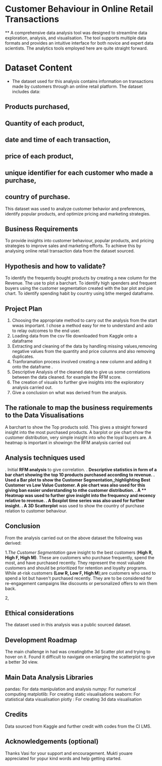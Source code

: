 #  Customer Behaviour in Online Retail Transactions


** A comprehensive data analysis tool was designed to streamline data exploration, analysis, and visualisation. The tool supports multiple data formats and provides an intuitive interface for both novice and expert data scientists. The analytics tools employed here are quite straight forward.



# Dataset Content
* The dataset used for this analysis contains information on transactions made by customers through an online retail platform. The dataset includes data:
## Products purchased, 
## Quantity of each product,
## date and time of each transaction, 
## price of each product, 
## unique identifier for each customer who made a purchase, 
## country of purchase. 
This dataset was used to analyze customer behavior and preferences, identify popular products, and optimize pricing and marketing strategies.

## Business Requirements
To provide insights into customer behaviour, popular products, and pricing strategies to improve sales and marketing efforts. 
To achieve this by analysing online retail transaction data from the dataset sourced.

## Hypothesis and how to validate?
To identify the frequently bought products by creating a new column for the Revenue. The use to plot a barchart.
To identify high spenders and frequent buyers using the customer segmentation created with the bar plot and pie chart.
To identify spending habit by country using bthe merged dataframe.

## Project Plan

1. Choosing the appropriate method to carry out the analysis from the start wwas important. I chose a method easy for me to understand and aslo to relay outcomes to the end user.
2. Loading data from the csv file downloaded from Kaggle onto a dataframe
3. Extracting and cleaning of the data by handling missing values,removing negative values from the quantity and price columns and also removing duplicates.
4. Tranforamation process involved creating a new column and adding it onto the dataframe .
5. Descriptive Analysis of the cleaned data to give us some correlations between the data cleaned. for example the RFM score.
6. The creation of visuals to further give insights into the exploratory analysis carried out.
7. Give a conclusion on what was derived from the analysis.

## The rationale to map the business requirements to the Data Visualisations
 A barchart to show the Top products sold. This gives a straight forward insight into the most purchased products.
 A barplot or pie chart show the customer distribution, very simple insight into who the loyal buyers are.
 A heatmap is important in showingn the RFM analysis carried out

## Analysis techniques used
. Initial **RFM analysis** to give correlation.
. ****Descriptive statistics** **in form of a bar chart showing the top 10 products purchased according to revenue.
. Used a **Bar plot** to show the Customer Segmentation,;highlighting Best Customer vs Low Value Customer. A **pie chart** was also used for this giving ban easier understanding to nthe customer distribution.
. A ** **Heatmap** was used to further give insight into the frequency and recency relative to revenue.
. A **Boxplot** time series was also used for further insight.
. A** 3D Scatterplot** was used to show the country of purchase relation to customer behaviour. 

## Conclusion

From the analysis carried out on the above dataset the following was derived:

1.*The Customer Segmentation* gave insight to the best customers (**High R, High F, High M)**.
These are customers who purchase frequently, spend the most, and have purchased recently.
They represent the most valuable customers and should be prioritized for retention and loyalty programs.
While at-risk customers **(Low R, Low F, High M**);are customers who used to spend a lot but haven't purchased recently. They are to be
considered for re-engagement campaigns like discounts or personalized offers to win them back.

2,

## Ethical considerations
The dataset used in this analysis was a public sourced dataset.

  

## Development Roadmap
The main challenge in had was creatingbthe 3d Scatter plot and trying to hover on it. Found it difficult to navigate on enlarging the scatterplot to give a better 3d view.



## Main Data Analysis Libraries
pandas: For data manipulation and analysis
numpy: For numerical computing
matplotlib: For creating static visualisations
seaborn: For statistical data visualisation
plotly : For creating 3d data visualisation

## Credits 
Data sourced from Kaggle and further credit with codes from the CI LMS.


## Acknowledgements (optional)
Thanks Vasi for your support and encouragement.
Mukti youare appreciated for yopur kind words and help getting started.